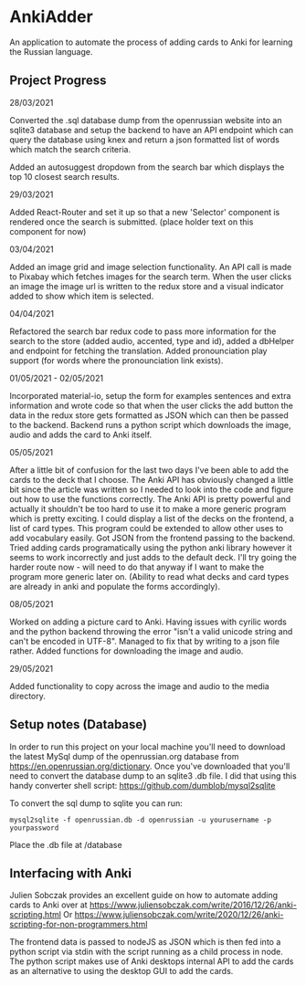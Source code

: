 # AnkiAdder

An application to automate the process of adding cards to Anki for learning the Russian language. 

## Project Progress 

28/03/2021

Converted the .sql database dump from the openrussian website into an sqlite3 database and setup the backend to have an API endpoint which can query the database using knex and return a json formatted list of words which match the search criteria. 

Added an autosuggest dropdown from the search bar which displays the top 10 closest search results.

29/03/2021

Added React-Router and set it up so that a new 'Selector' component is rendered once the search is submitted. (place holder text on this component for now)

03/04/2021 

Added an image grid and image selection functionality. An API call is made to Pixabay which fetches images for the search term. When the user clicks an image the image url is written to the redux store and a visual indicator added to show which item is selected.  

04/04/2021 

Refactored the search bar redux code to pass more information for the search to the store (added audio, accented, type and id), added a dbHelper and endpoint for fetching the translation. Added pronounciation play support (for words where the pronounciation link exists).

01/05/2021 - 02/05/2021

Incorporated material-io, setup the form for examples sentences and extra information and wrote code so that when the user clicks the add button the data in the redux store gets formatted as JSON which can then be passed to the backend. Backend runs a python script which downloads the image, audio and adds the card to Anki itself. 

05/05/2021

After a little bit of confusion for the last two days I've been able to add the cards to the deck that I choose. The Anki API has obviously changed a little bit since the article was written so I needed to look into the code and figure out how to use the functions correctly. The Anki API is pretty powerful and actually it shouldn't be too hard to use it to make a more generic program which is pretty exciting. I could display a list of the decks on the frontend, a list of card types. This program could be extended to allow other uses to add vocabulary easily. 
Got JSON from the frontend passing to the backend. Tried adding cards programatically using the python anki library however it seems to work incorrectly and just adds to the default deck. I'll try going the harder route now - will need to do that anyway if I want to make the program more generic later on. (Ability to read what decks and card types are already in anki and populate the forms accordingly).

08/05/2021

Worked on adding a picture card to Anki. Having issues with cyrilic words and the python backend throwing the error "isn't a valid unicode string and can't be encoded in UTF-8".
Managed to fix that by writing to a json file rather. Added functions for downloading the image and audio.  

29/05/2021

Added functionality to copy across the image and audio to the media directory. 

## Setup notes (Database)

In order to run this project on your local machine you'll need to download the latest MySql dump of the openrussian.org database from https://en.openrussian.org/dictionary. Once you've downloaded that you'll need to convert the database dump to an sqlite3 .db file. I did that using this handy converter shell script: https://github.com/dumblob/mysql2sqlite 

To convert the sql dump to sqlite you can run:
```
mysql2sqlite -f openrussian.db -d openrussian -u yourusername -p yourpassword
```

Place the .db file at /database

## Interfacing with Anki 

Julien Sobczak provides an excellent guide on how to automate adding cards to Anki over at https://www.juliensobczak.com/write/2016/12/26/anki-scripting.html
Or
https://www.juliensobczak.com/write/2020/12/26/anki-scripting-for-non-programmers.html

The frontend data is passed to nodeJS as JSON which is then fed into a python script via stdin with the script running as a child process in node. The python script makes use of Anki desktops internal API to add the cards as an alternative to using the desktop GUI to add the cards.

